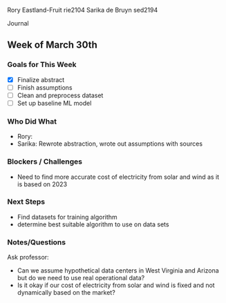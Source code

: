 Rory Eastland-Fruit rie2104
Sarika de Bruyn sed2194

Journal

## Week of March 30th

### Goals for This Week
- [X] Finalize abstract
- [ ] Finish assumptions
- [ ] Clean and preprocess dataset
- [ ] Set up baseline ML model

### Who Did What
- Rory: 
- Sarika: Rewrote abstraction, wrote out assumptions with sources

### Blockers / Challenges
- Need to find more accurate cost of electricity from solar and wind as it is based on 2023

### Next Steps
- Find datasets for training algorithm
- determine best suitable algorithm to use on data sets

### Notes/Questions
Ask professor: 
- Can we assume hypothetical data centers in West Virginia and Arizona but do we need to use real operational data?
- Is it okay if our cost of electricity from solar and wind is fixed and not dynamically based on the market?

